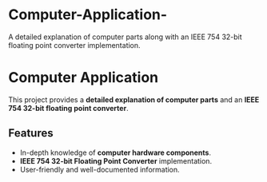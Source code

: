 # Computer-Application-
A detailed explanation of computer parts along with an IEEE 754 32-bit floating point converter implementation.
# Computer Application  

This project provides a **detailed explanation of computer parts** and an **IEEE 754 32-bit floating point converter**.  

## Features  
- In-depth knowledge of **computer hardware components**.  
- **IEEE 754 32-bit Floating Point Converter** implementation.  
- User-friendly and well-documented information.  

